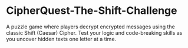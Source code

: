 # CipherQuest-The-Shift-Challenge
A puzzle game where players decrypt encrypted messages using the classic Shift (Caesar) Cipher. Test your logic and code-breaking skills as you uncover hidden texts one letter at a time.
